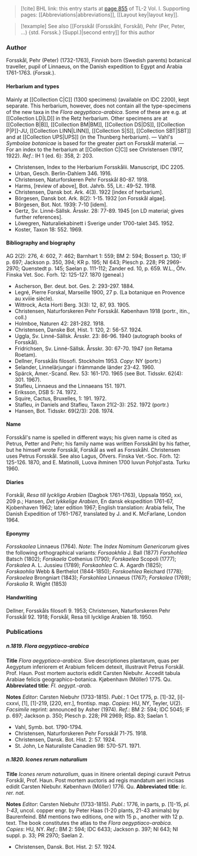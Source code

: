 > [!cite] BHL link: this entry starts at [page 855](https://www.biodiversitylibrary.org/item/103414#page/903/mode/1up) of TL-2 Vol. I.
> Supporting pages: [[Abbreviations|abbreviations]], [[Layout key|layout key]].

> [!example] See also [[Forsskål (Forsskåhl, Forskål), Pehr (Per, Peter, ...) {std. Forssk.} (Suppl.)|second entry]] for this author

### Author

Forsskål, Pehr (Peter) (1732-1763), Finnish born (Swedish parents) botanical traveller, pupil of Linnaeus, on the Danish expedition to Egypt and Arabia 1761-1763. (*Forssk.*).

#### Herbarium and types

Mainly at [[Collection C|C]] (1300 specimens) (available on IDC 2200), kept separate. This herbarium, however, does not contain all the type-specimens of the new taxa in the *Flora aegyptiaco-arabica*. Some of these are e.g. at [[Collection LD|LD]] in the Retz herbarium. Other specimens are at [[Collection B|B]], [[Collection BM|BM]], [[Collection DS|DS]], [[Collection P|P]]-JU, [[Collection LINN|LINN]], [[Collection S|S]], [[Collection SBT|SBT]] and at [[Collection UPS|UPS]] (in the Thunberg herbarium). — Vahl's *Symbolae botanicae* is based for the greater part on Forsskål material. — For an index to the herbarium at [[Collection C|C]] see Christensen (1917, 1922).
*Ref*.: IH 1 (ed. 6): 358, 2: 203.
- Christensen, Index to the Herbarium Forsskålii. Manuscript, IDC 2205.
- Urban, Gesch. Berlin-Dahlem 346. 1916.
- Christensen, Naturforskeren Pehr Forsskål 80-87. 1918.
- Harms, \[review of above\], Bot. Jahrb. 55, Lit.: 49-52. 1918.
- Christensen, Dansk bot. Ark. 4(3). 1922 \[index of herbarium\].
- Börgesen, Dansk bot. Ark. 8(2): 1-15. 1932 \[on Forsskål algae\].
- Börgesen, Bot. Not. 1939: 7-10 \[idem\].
- Gertz, Sv. Linné-Sällsk. Årsskr. 28: 77-89. 1945 \[on LD material; gives further references\].
- Löwegren, Naturaliekabinett i Sverige under 1700-talet 345. 1952.
- Koster, Taxon 18: 552. 1969.

#### Bibliography and biography

AG 2(2): 276, 4: 602, 7: 462; Barnhart 1: 559; BM 2: 594; Bossert p. 130; IF p. 697; Jackson p. 350, 394; KR p. 195; NI 643; Plesch p. 228; PR 2969-2970; Quenstedt p. 145; Saelan p. 111-112; Zander ed. 10, p. 659. W.L., Öfv. Finska Vet. Soc. Forh. 12: 125-127. 1870 (geneal.)
- Ascherson, Ber. deut. bot. Ges. 2: 293-297. 1884.
- Legré, Pierre Forskal, Marseille 1900, 27 p. (La botanique en Provence au xviiie siècle).
- Wittrock, Acta Horti Berg. 3(3): 12, 87, 93. 1905.
- Christensen, Naturforskeren Pehr Forsskål. København 1918 (portr., itin., coll.)
- Holmboe, Naturen 42: 281-282. 1918.
- Christensen, Danske Bot. Hist. 1: 120, 2: 56-57. 1924.
- Uggla, Sv. Linné-Sällsk. Årsskr. 23: 86-96. 1940 (autograph books of Forsskål).
- Fridrichsen, Sv. Linné-Sällsk. Årsskr. 30: 67-70. 1947 (on Retama Roetam).
- Dellner, Forsskåls filosofi. Stockholm 1953. *Copy*: NY (portr.)
- Selander, Linnelärjungar i främmande länder 23-42. 1960.
- Spärck, Amer.-Scand. Rev. 53: 161-170. 1965 (see Bot. Tidsskr. 62(4): 301. 1967).
- Stafleu, Linnaeus and the Linnaeans 151. 1971.
- Eriksson, DSB 5: 74. 1972.
- Squire, Cactus, Bruxelles, 1: 191. 1972.
- Stafleu, *in* Daniels and Stafleu, Taxon 21(2-3): 252. 1972 (portr.)
- Hansen, Bot. Tidsskr. 69(2/3): 208. 1974.

#### Name

Forsskål's name is spelled in different ways; his given name is cited as Petrus, Petter and Pehr; his family name was written Forsskåhl by his father, but he himself wrote Forsskål, Forskål as well as Forsskåhl. Christensen uses Petrus Forsskål. See also Lagus, Öfvers. Finska Vet.-Soc. Förh. 12: 125-126. 1870, and E. Matinolli, Luova ihminen 1700 luvun Pohjol'asta. Turku 1960.

#### Diaries

Forskål, *Resa till lyckliga Arabien* (Dagbok 1761-1763), Uppsala 1950, xxi, 209 p.; Hansen, *Det lykkelige Arabien*, En dansk ekspedition 1761-67, Kjobenhaven 1962; later edition 1967; English translation: Arabia felix, The Danish Expedition of 1761-1767, translated by J. and K. McFarlane, London 1964.

#### Eponymy

*Forsskaolea* Linnaeus (1764).
*Note*: The *Index Nominum Genericorum* gives the following orthographical variants: *Forsaokhlia* J. Ball (1877) *Forshohlea* Batsch (1802); *Forskaela* Cothenius (1790); *Forskaelea* Scopoli (1777); *Forskalea* A. L. Jussieu (1789); *Forskaohlea* C. A. Agardh (1825); *Forskaohlia* Webb & Berthelot (1844-1850); *Forskoehlea* Reichard (1778); *Forskoelea* Brongniart (1843); *Forskohlea* Linnaeus (1767); *Forskolea* (1769); *Forskolia* R. Wight (1853)

#### Handwriting

Dellner, Forsskåls filosofi 9. 1953; Christensen, Naturforskeren Pehr Forsskål 92. 1918; Forskål, Resa till lycklige Arabien 18. 1950.

### Publications

##### n.1819. Flora aegyptiaco-arabica

**Title**
*Flora aegyptiaco-arabica*. Sive descriptiones plantarum, quas per Aegyptum inferiorem et Arabium felicem detexit, illustravit Petrus Forskål. Prof. Haun. Post mortem auctoris edidit Carsten Niebuhr. Accedit tabula Arabiae felicis geographico-botanica. Kjøbenhavn (Möller) 1775. Qu.
**Abbreviated title**: *Fl. aegypt.-arab.*

**Notes**
*Editor*: Carsten Niebuhr (1733-1815).
*Publ*.: 1 Oct 1775, p. \[1\]-32, \[i\]-cxxvi, \[1\], \[1\]-219, \[220, err.\], frontisp. map. *Copies*: HU, NY, Teyler, U(2).
*Facsimile* reprint: announced by Asher (1974).
*Ref*.: BM 2: 594; IDC 5045; IF p. 697; Jackson p. 350; Plesch p. 228; PR 2969; RSp. 83; Saelan 1.
- Vahl, Symb. bot. 1790-1794.
- Christensen, Naturforskeren Pehr Forsskål 71-75. 1918.
- Christensen, Dansk. Bot. Hist. 2: 57. 1924.
- St. John, Le Naturaliste Canadien 98: 570-571. 1971.

##### n.1820. Icones rerum naturalium

**Title**
*Icones rerum naturalium*, quas in itinere orientali depingi curavit Petrus Forskål, Prof. Haun. Post mortem auctoris ad regis mandatum aeri incisas edidit Carsten Niebuhr. København (Möller) 1776. Qu.
**Abbreviated title**: *Ic. rer. nat.*

**Notes**
*Editor*: Carsten Niebuhr (1733-1815).
*Publ*.: 1776, in parts, p. \[1\]-15, *pl. 1-43*, uncol. copper engr. by Peter Haas (1-20 plants, 21-43 animals) by Baurenfeind. BM mentions two editions, one with 15 p., another with 12 p. text. The book constitutes the atlas to the *Flora aegyptiaco-arabica. Copies*: HU, NY.
*Ref*.: BM 2: 594; IDC 6433; Jackson p. 397; NI 643; NI suppl. p. 33; PR 2970; Saelan 2.
- Christensen, Dansk. Bot. Hist. 2: 57. 1924.

